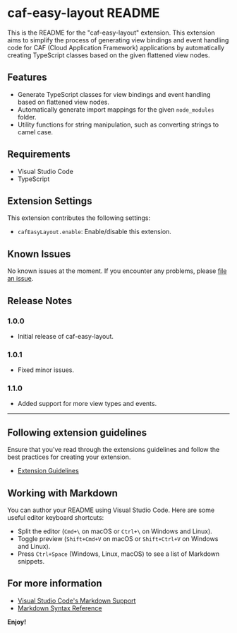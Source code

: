 # caf-easy-layout README

This is the README for the "caf-easy-layout" extension. This extension aims to simplify the process of generating view bindings and event handling code for CAF (Cloud Application Framework) applications by automatically creating TypeScript classes based on the given flattened view nodes.

## Features

- Generate TypeScript classes for view bindings and event handling based on flattened view nodes.
- Automatically generate import mappings for the given `node_modules` folder.
- Utility functions for string manipulation, such as converting strings to camel case.

## Requirements

- Visual Studio Code
- TypeScript

## Extension Settings

This extension contributes the following settings:

- `cafEasyLayout.enable`: Enable/disable this extension.

## Known Issues

No known issues at the moment. If you encounter any problems, please [file an issue](https://github.com/yourusername/caf-easy-layout/issues).

## Release Notes

### 1.0.0

- Initial release of caf-easy-layout.

### 1.0.1

- Fixed minor issues.

### 1.1.0

- Added support for more view types and events.

---

## Following extension guidelines

Ensure that you've read through the extensions guidelines and follow the best practices for creating your extension.

- [Extension Guidelines](https://code.visualstudio.com/api/references/extension-guidelines)

## Working with Markdown

You can author your README using Visual Studio Code. Here are some useful editor keyboard shortcuts:

- Split the editor (`Cmd+\` on macOS or `Ctrl+\` on Windows and Linux).
- Toggle preview (`Shift+Cmd+V` on macOS or `Shift+Ctrl+V` on Windows and Linux).
- Press `Ctrl+Space` (Windows, Linux, macOS) to see a list of Markdown snippets.

## For more information

- [Visual Studio Code's Markdown Support](http://code.visualstudio.com/docs/languages/markdown)
- [Markdown Syntax Reference](https://help.github.com/articles/markdown-basics/)

**Enjoy!**

